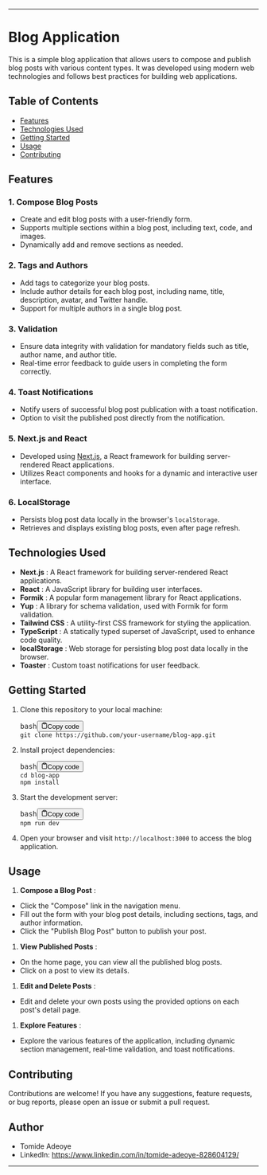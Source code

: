 
---
# Blog Application

This is a simple blog application that allows users to compose and publish blog posts with various content types. It was developed using modern web technologies and follows best practices for building web applications.

## Table of Contents

* [Features](https://chat.openai.com/c/7d1db7d1-0fb6-4e15-a59e-51b3389a7d2b#features)
* [Technologies Used](https://chat.openai.com/c/7d1db7d1-0fb6-4e15-a59e-51b3389a7d2b#technologies-used)
* [Getting Started](https://chat.openai.com/c/7d1db7d1-0fb6-4e15-a59e-51b3389a7d2b#getting-started)
* [Usage](https://chat.openai.com/c/7d1db7d1-0fb6-4e15-a59e-51b3389a7d2b#usage)
* [Contributing](https://chat.openai.com/c/7d1db7d1-0fb6-4e15-a59e-51b3389a7d2b#contributing)

## Features

### 1. Compose Blog Posts

* Create and edit blog posts with a user-friendly form.
* Supports multiple sections within a blog post, including text, code, and images.
* Dynamically add and remove sections as needed.

### 2. Tags and Authors

* Add tags to categorize your blog posts.
* Include author details for each blog post, including name, title, description, avatar, and Twitter handle.
* Support for multiple authors in a single blog post.

### 3. Validation

* Ensure data integrity with validation for mandatory fields such as title, author name, and author title.
* Real-time error feedback to guide users in completing the form correctly.

### 4. Toast Notifications

* Notify users of successful blog post publication with a toast notification.
* Option to visit the published post directly from the notification.

### 5. Next.js and React

* Developed using [Next.js](https://nextjs.org/), a React framework for building server-rendered React applications.
* Utilizes React components and hooks for a dynamic and interactive user interface.

### 6. LocalStorage

* Persists blog post data locally in the browser's `localStorage`.
* Retrieves and displays existing blog posts, even after page refresh.

## Technologies Used

*  **Next.js** : A React framework for building server-rendered React applications.
*  **React** : A JavaScript library for building user interfaces.
*  **Formik** : A popular form management library for React applications.
*  **Yup** : A library for schema validation, used with Formik for form validation.
*  **Tailwind CSS** : A utility-first CSS framework for styling the application.
*  **TypeScript** : A statically typed superset of JavaScript, used to enhance code quality.
*  **localStorage** : Web storage for persisting blog post data locally in the browser.
*  **Toaster** : Custom toast notifications for user feedback.

## Getting Started

1. Clone this repository to your local machine:
   <pre><div class="bg-black rounded-md mb-4"><div class="flex items-center relative text-gray-200 bg-gray-800 px-4 py-2 text-xs font-sans justify-between rounded-t-md"><span>bash</span><button class="flex ml-auto gap-2"><svg stroke="currentColor" fill="none" stroke-width="2" viewBox="0 0 24 24" stroke-linecap="round" stroke-linejoin="round" class="h-4 w-4" height="1em" width="1em" xmlns="http://www.w3.org/2000/svg"><path d="M16 4h2a2 2 0 0 1 2 2v14a2 2 0 0 1-2 2H6a2 2 0 0 1-2-2V6a2 2 0 0 1 2-2h2"></path><rect x="8" y="2" width="8" height="4" rx="1" ry="1"></rect></svg>Copy code</button></div><div class="p-4 overflow-y-auto"><code class="!whitespace-pre hljs language-bash">git clone https://github.com/your-username/blog-app.git
   </code></div></div></pre>
1. Install project dependencies:
   <pre><div class="bg-black rounded-md mb-4"><div class="flex items-center relative text-gray-200 bg-gray-800 px-4 py-2 text-xs font-sans justify-between rounded-t-md"><span>bash</span><button class="flex ml-auto gap-2"><svg stroke="currentColor" fill="none" stroke-width="2" viewBox="0 0 24 24" stroke-linecap="round" stroke-linejoin="round" class="h-4 w-4" height="1em" width="1em" xmlns="http://www.w3.org/2000/svg"><path d="M16 4h2a2 2 0 0 1 2 2v14a2 2 0 0 1-2 2H6a2 2 0 0 1-2-2V6a2 2 0 0 1 2-2h2"></path><rect x="8" y="2" width="8" height="4" rx="1" ry="1"></rect></svg>Copy code</button></div><div class="p-4 overflow-y-auto"><code class="!whitespace-pre hljs language-bash">cd blog-app
   npm install
   </code></div></div></pre>
1. Start the development server:
   <pre><div class="bg-black rounded-md mb-4"><div class="flex items-center relative text-gray-200 bg-gray-800 px-4 py-2 text-xs font-sans justify-between rounded-t-md"><span>bash</span><button class="flex ml-auto gap-2"><svg stroke="currentColor" fill="none" stroke-width="2" viewBox="0 0 24 24" stroke-linecap="round" stroke-linejoin="round" class="h-4 w-4" height="1em" width="1em" xmlns="http://www.w3.org/2000/svg"><path d="M16 4h2a2 2 0 0 1 2 2v14a2 2 0 0 1-2 2H6a2 2 0 0 1-2-2V6a2 2 0 0 1 2-2h2"></path><rect x="8" y="2" width="8" height="4" rx="1" ry="1"></rect></svg>Copy code</button></div><div class="p-4 overflow-y-auto"><code class="!whitespace-pre hljs language-bash">npm run dev
   </code></div></div></pre>
1. Open your browser and visit `http://localhost:3000` to access the blog application.

## Usage

1.  **Compose a Blog Post** :
   * Click the "Compose" link in the navigation menu.
   * Fill out the form with your blog post details, including sections, tags, and author information.
   * Click the "Publish Blog Post" button to publish your post.
1.  **View Published Posts** :
   * On the home page, you can view all the published blog posts.
   * Click on a post to view its details.
1.  **Edit and Delete Posts** :
   * Edit and delete your own posts using the provided options on each post's detail page.
1.  **Explore Features** :
   * Explore the various features of the application, including dynamic section management, real-time validation, and toast notifications.

## Contributing

Contributions are welcome! If you have any suggestions, feature requests, or bug reports, please open an issue or submit a pull request.


## Author

* Tomide Adeoye
* LinkedIn: https://www.linkedin.com/in/tomide-adeoye-828604129/
---
